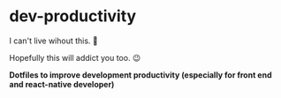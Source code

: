 # dev-productivity
I can't live wihout this. :hamster:

Hopefully this will addict you too. :wink:

__Dotfiles to improve development productivity (especially for front end and react-native developer)__
